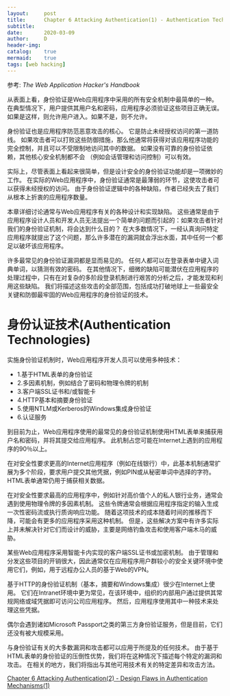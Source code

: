 ```yaml
---
layout:		post
title:		Chapter 6 Attacking Authentication(1) - Authentication Technologies
subtitle:
date:		2020-03-09
author:		D
header-img:
catalog:	true
mermaid:	true
tags: [web hacking]
---
```


参考: *The Web Application Hacker's Handbook*

从表面上看，身份验证是Web应用程序中采用的所有安全机制中最简单的一种。 在典型情况下，用户提供其用户名和密码，应用程序必须验证这些项目正确无误。 如果是这样，则允许用户进入。如果不是，则不允许。

身份验证也是应用程序防范恶意攻击的核心。 它是防止未经授权访问的第一道防线。 如果攻击者可以打败这些防御措施，那么他通常将获得对该应用程序功能的完全控制，并且可以不受限制地访问其中的数据。 如果没有可靠的身份验证依赖，其他核心安全机制都不会
（例如会话管理和访问控制）可以有效。

实际上，尽管表面上看起来很简单，但是设计安全的身份验证功能却是一项微妙的工作。 在实际的Web应用程序中，身份验证通常是最薄弱的环节，这使攻击者可以获得未经授权的访问。 由于身份验证逻辑中的各种缺陷，作者已经失去了我们从根本上折衷的应用程序数量。

本章详细讨论通常与Web应用程序有关的各种设计和实现缺陷。 这些通常是由于应用程序设计人员和开发人员无法提出一个简单的问题而引起的：如果攻击者针对我们的身份验证机制，将会达到什么目的？ 在大多数情况下，一经认真询问特定应用程序就提出了这个问题，那么许多潜在的漏洞就会浮出水面，其中任何一个都足以破坏该应用程序。

许多最常见的身份验证漏洞都是显而易见的。 任何人都可以在登录表单中键入词典单词，以猜测有效的密码。 在其他情况下，细微的缺陷可能潜伏在应用程序的处理过程中，只有在对复杂的多阶段登录机制进行艰苦的分析之后，才能发现和利用这些缺陷。 我们将描述这些攻击的全部范围，包括成功打破地球上一些最安全关键和防御最牢固的Web应用程序的身份验证的技术。

# 身份认证技术(Authentication Technologies)

实施身份验证机制时，Web应用程序开发人员可以使用多种技术：
- 1.基于HTML表单的身份验证
- 2.多因素机制，例如结合了密码和物理令牌的机制
- 3.客户端SSL证书和/或智能卡
- 4.HTTP基本和摘要身份验证
- 5.使用NTLM或Kerberos的Windows集成身份验证
- 6.认证服务

到目前为止，Web应用程序使用的最常见的身份验证机制使用HTML表单来捕获用户名和密码，并将其提交给应用程序。 此机制占您可能在Internet上遇到的应用程序的90％以上。

在对安全性要求更高的Internet应用程序（例如在线银行）中，此基本机制通常扩展为多个阶段，要求用户提交其他凭据，例如PIN或从秘密单词中选择的字符。 HTML表单通常仍用于捕获相关数据。

在对安全性要求最高的应用程序中，例如针对高价值个人的私人银行业务，通常会遇到使用物理令牌的多因素机制。 这些令牌通常会根据应用程序指定的输入生成一次性密码流或执行质询响应功能。 随着这项技术的成本随着时间的推移而下降，可能会有更多的应用程序采用这种机制。 但是，这些解决方案中有许多实际上并未解决针对它们而设计的威胁，主要是网络钓鱼攻击和使用客户端木马的威胁。

某些Web应用程序采用智能卡内实现的客户端SSL证书或加密机制。 由于管理和分发这些项目的开销很大，因此通常仅在应用程序用户群较小的安全关键环境中使用它们，例如，用于远程办公人员的基于Web的VPN。

基于HTTP的身份验证机制（基本，摘要和Windows集成）很少在Internet上使用。 它们在Intranet环境中更为常见，在该环境中，组织的内部用户通过提供其常规网络或域凭据即可访问公司应用程序。 然后，应用程序使用其中一种技术来处理这些凭据。

偶尔会遇到诸如Microsoft Passport之类的第三方身份验证服务，但是目前，它们还没有被大规模采用。

与身份验证有关的大多数漏洞和攻击都可以应用于所提及的任何技术。 由于基于HTML表单的身份验证的压倒性优势，我们将在这种情况下描述每个特定的漏洞和攻击。 在相关的地方，我们将指出与其他可用技术有关的特定差异和攻击方法。

[Chapter 6 Attacking Authentication(2) - Design Flaws in Authentication Mechanisms(1)](https://dm116.github.io/2020/03/11/attacking-authentication_2_2/)
